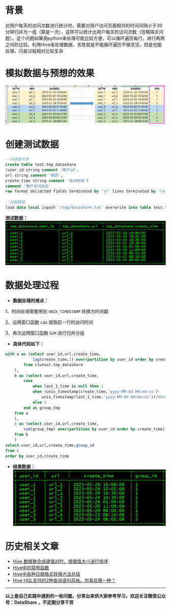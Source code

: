 # 背景
对用户每天的访问次数进行统计时，需要对用户访问页面相邻的时间间隔小于30分钟归并为一组（算是一次），这样可以统计出用户每天的访问次数（忽略隔天问题）。这个问题如果用python来处理可能比较方便，可以循环遍历每行，进行两两之间的比较。利用Hive来处理数据，劣势就是不能循环遍历不够灵活，但是也能处理，只是过程相对比较复杂

# 模拟数据与预想的效果
![归并分组](./images/6641583-f3de28f31095115f.png)

# 创建测试数据
```sql
--创建临时表
create table test.tmp_datashare
(user_id string comment '用户id',
url string comment '网页',
create_time string comment '访问时间')
comment '用户访问日志'
row format delimited fields terminated by '\t' lines terminated by '\n';

--加载数据
load data local inpath '/tmp/datashare.txt' overwrite into table test.tmp_datashare;
```

**测试数据：**
![测试数据](./images/6641583-03172fd0c8e84a88.png)

# 数据处理过程
- **数据处理的难点：**

1、时间处理需要用到 `UNIX_TIMESTAMP` 转换为时间戳

2、运用窗口函数 `LAG` 提取前一行的访问时间

3、再次运用窗口函数 `SUM` 进行归并分组


- **具体代码如下：**
```sql
with a as (select user_id,url,create_time,
			lag(create_time,1) over(partition by user_id order by create_time) as last_1_time
		from clwtest.tmp_datashare
	),
	b as (select user_id,url,create_time,
		case 
			when last_1_time is null then 1
			when (unix_timestamp(create_time,'yyyy-MM-dd HH:mm:ss')-
				unix_timestamp(last_1_time,'yyyy-MM-dd HH:mm:ss'))/60<30 then 0
			else 1
		end as group_tmp
	from a
	),
	c as (select user_id,url,create_time,
		sum(group_tmp) over(partition by user_id order by create_time) as group_id
	from b
	)
select user_id,url,create_time,group_id
from c
order by user_id,create_time

```
- **结果数据：**
![结果数据](./images/6641583-97bd8e734f50c3ce.png)

# 历史相关文章
- [Hive 数据聚合成键值对时，根据值大小进行排序](./Hive-数据聚合成键值对时，根据值大小进行排序.md)
- [Hive中的常用函数](./Hive中的常用函数.md)
- [Hive中各种日期格式转换方法总结](./Hive中各种日期格式转换方法总结.md)
- [Hive HQL支持的2种查询语句风格，你喜欢哪一种？](./Hive---HQL支持的2种查询语句风格，你喜欢哪一种？.md)

**************************************************************************
**以上是自己实践中遇到的一些问题，分享出来供大家参考学习，欢迎关注微信公众号：DataShare ，不定期分享干货**
